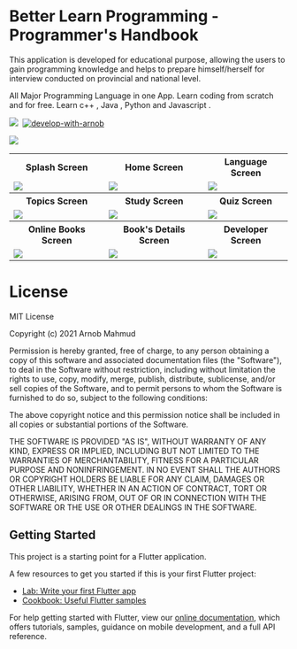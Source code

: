 # Better Learn Programming - Programmer's Handbook

This application is developed for educational purpose, allowing the users to gain programming knowledge and helps to prepare himself/herself for interview conducted on provincial and national level.

All Major Programming Language in one App. Learn coding from scratch and for free. Learn c++ , Java , Python and Javascript .

[![](https://img.shields.io/badge/License-MIT-critical?style=plastic&logo=appveyor&logoColor=a70023&labelColor=lightblue&color=471e61)](https://github.com/ArnobMahmud/Better-Learn-Programming-App/blob/master/MIT%20License)&nbsp;
[![develop-with-arnob](https://img.shields.io/badge/Develop%20with-Arnob%20Mahmud-1f425f.svg?style=plastic&logo=visual-studio-code&logoColor=007ACC&labelColor=c3c4d5&color=193507)](https://github.com/ArnobMahmud/)&nbsp;

<img src= "https://user-images.githubusercontent.com/60808266/134813860-4e6d4cb5-b87e-4089-b428-45033daf5160.png">
<table>
  <tr>
    <th>Splash Screen</th>
    <th>Home Screen</th>
    <th>Language Screen</th>
  </tr>
  <tr>
    <td>
      <img src="https://user-images.githubusercontent.com/60808266/134813726-bd985c45-1e8c-4739-9eb7-35690489184e.png">
    </td>
    <td>
      <img src="https://user-images.githubusercontent.com/60808266/134813730-8e8a89c0-cc33-425d-9c21-1c45e48601ea.png">
    </td> 
    <td>
      <img src="https://user-images.githubusercontent.com/60808266/134813680-cf945b41-995d-495f-b6f9-94a8fe822a50.png">
    </td>
  </tr>
  <tr>
    <th>Topics Screen</th>
    <th>Study Screen</th>
    <th>Quiz Screen</th>
  </tr>
  <tr>
    <td>
      <img src="https://user-images.githubusercontent.com/60808266/140746881-498d80ba-1219-4965-9393-ebb5553bfaca.png">
    </td>
    <td>
      <img src="https://user-images.githubusercontent.com/60808266/134813700-5b9a8e64-4a9e-4954-ab79-cb77e3d896ce.png">
    </td> 
    <td>
      <img src="https://user-images.githubusercontent.com/60808266/140746892-76e43c63-cf63-4fbf-9f2a-1207265db400.png">
    </td>
  </tr>
   <tr>
    <th>Online Books Screen</th>
    <th>Book's Details Screen </th>
    <th>Developer Screen</th>
  </tr>
  <tr>
    <td>
      <img src="https://user-images.githubusercontent.com/60808266/140746897-17ee7b34-2a90-416b-94e1-099e56f709cf.png">
    </td>
    <td>
      <img src="https://user-images.githubusercontent.com/60808266/134813712-fd9b0a2d-aaa9-4b43-9a32-2198b727b233.png">
    </td> 
    <td>
      <img src="https://user-images.githubusercontent.com/60808266/140746911-d534b7d9-03db-470f-bb5a-68707461a7ae.png">
    </td>
  </tr>
</table>

# License

MIT License

Copyright (c) 2021 Arnob Mahmud

Permission is hereby granted, free of charge, to any person obtaining a copy
of this software and associated documentation files (the "Software"), to deal
in the Software without restriction, including without limitation the rights
to use, copy, modify, merge, publish, distribute, sublicense, and/or sell
copies of the Software, and to permit persons to whom the Software is
furnished to do so, subject to the following conditions:

The above copyright notice and this permission notice shall be included in all
copies or substantial portions of the Software.

THE SOFTWARE IS PROVIDED "AS IS", WITHOUT WARRANTY OF ANY KIND, EXPRESS OR
IMPLIED, INCLUDING BUT NOT LIMITED TO THE WARRANTIES OF MERCHANTABILITY,
FITNESS FOR A PARTICULAR PURPOSE AND NONINFRINGEMENT. IN NO EVENT SHALL THE
AUTHORS OR COPYRIGHT HOLDERS BE LIABLE FOR ANY CLAIM, DAMAGES OR OTHER
LIABILITY, WHETHER IN AN ACTION OF CONTRACT, TORT OR OTHERWISE, ARISING FROM,
OUT OF OR IN CONNECTION WITH THE SOFTWARE OR THE USE OR OTHER DEALINGS IN THE
SOFTWARE.

## Getting Started

This project is a starting point for a Flutter application.

A few resources to get you started if this is your first Flutter project:

- [Lab: Write your first Flutter app](https://flutter.dev/docs/get-started/codelab)
- [Cookbook: Useful Flutter samples](https://flutter.dev/docs/cookbook)

For help getting started with Flutter, view our
[online documentation](https://flutter.dev/docs), which offers tutorials,
samples, guidance on mobile development, and a full API reference.
